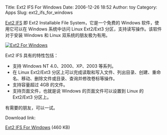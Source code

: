 Title: Ext2 IFS For Windows
Date: 2006-12-26 18:52
Author: toy
Category: Apps
Slug: ext2_ifs_for_windows

[Ext2 IFS](http://www.fs-driver.org) 即 Ext2 Installable File
System，它是一个免费的 Windows 软件，使用它可以在 Windows 系统中访问
Linux Ext2/Ext3 分区，支持读写操作。该软件对于安装 Windows 和 Linux
双系统的朋友极为有用。

[![Ext2 For
Windows](http://i.linuxtoy.org/i/2006/12/ext2forwin_s.gif)](http://i.linuxtoy.org/i/2006/12/ext2forwin.gif)

Ext2 IFS 具有的特性包括：

-   支持 Windows NT 4.0、2000、XP、2003 等系列。
-   在 Linux Ext2/Ext3
    分区上可以完成读取和写入文件、列出目录、创建、重命名、移动、删除文件或目录、查询并修改卷标等操作。
-   支持容量超过 4GB 的文件。
-   支持页面文件，也就是说 Windows 的页面文件可以设置到 Linux 的
    Ext2/Ext3 分区上。

有需要的朋友，可以一试。

Download link:

[Ext2 IFS For Windows](http://www.fs-driver.org/download.html) (460 KB)
